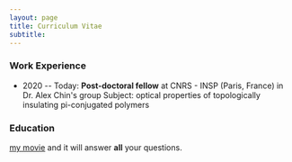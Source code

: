 ```yaml
---
layout: page
title: Curriculum Vitae
subtitle: 
---
```


### Work Experience

- 2020 -- Today: **Post-doctoral fellow** at CNRS - INSP (Paris, France) in Dr. Alex Chin's group
                 Subject: optical properties of topologically insulating pi-conjugated polymers

### Education

 [my movie](https://en.wikipedia.org/wiki/The_Princess_Bride_%28film%29) and it will answer **all** your questions.
